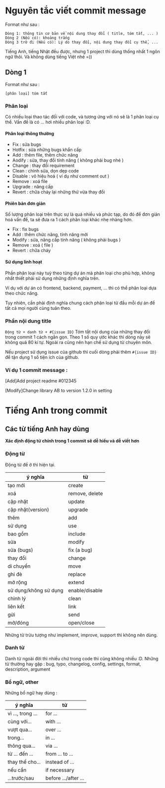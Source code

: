 # Nguyên tắc viết commit message

Format như sau :

```
Dòng 1: thông tin cơ bản về nội dung thay đổi ( title, tóm tắt, ... )
Dòng 2 (Nếu có): khoảng trắng
Dòng 3 trở đi (Nếu có): Lý do thay đổi, nội dung thay đổi cụ thể, ...
```

Tiếng Anh, tiếng Nhật đều được, nhưng 1 project thì dùng thống nhất 1 ngôn ngữ thôi. Và không dùng tiếng Việt nhé =))

## Dòng 1

Format như sau :

`[phân loại] tóm tắt`

### Phân loại

Có nhiều loại thao tác đối với code, và tương ứng với nó sẽ là 1 phân loại cụ thể. Vấn đề là có ... hơi nhiều phân loại :D.

#### Phân loại thông thường

- Fix : sửa bugs
- Hotfix : sửa những bugs khẩn cấp
- Add : thêm file, thêm chức năng
- Aodify : sửa, thay đổi tính năng ( không phải bug nhé )
- Change : thay đổi requirement
- Clean : chỉnh sửa, dọn dẹp code
- Disable : vô hiệu hoá ( ví dụ như comment out )
- Remove : xoá file
- Upgrade : nâng cấp
- Revert : chữa cháy lại những thứ vừa thay đổi

#### Phiên bản đơn giản

Số lượng phân loại trên thực sự là quá nhiều và phức tạp, do đó để đơn giản hoá vấn đề, ta sẽ đưa ra 1 cách phân loại khác nhẹ nhàng hơn.

- Fix : fix bugs
- Add : thêm chức năng, tính năng mới
- Modify : sửa, nâng cấp tính năng ( không phải bugs )
- Remove : xoá ( file )
- Revert : chữa cháy

#### Sử dụng linh hoạt

Phần phân loại này tuỳ theo từng dự án mà phân loại cho phù hợp, không nhất thiết phải sử dụng những định nghĩa trên.

Ví dụ với dự án có frontend, backend, payment, ... thì có thể phân loại dựa theo chức năng.

Tuy nhiên, cần phải định nghĩa chung cách phân loại từ đầu mỗi dự án để tất cả mọi người cùng tuân theo.

### Phần nội dung title

`Động từ + danh từ + #{issue ID}`
Tóm tắt nội dung của những thay đổi trong commit 1 cách ngắn gọn. Theo 1 số quy ước khác thì dòng này sẽ không quá 80 kí tự. Ngoài ra cũng nên hạn chế sử dụng từ chuyên môn.

Nếu project sử dụng issue của github thì cuối dòng phải thêm `#{issue ID}` để tận dụng 1 số tiện ích của github.

### Ví dụ 1 commit message :

[Add]Add project readme #012345

[Modify]Change library AB to version 1.2.0 in setting

# Tiếng Anh trong commit

## Các từ tiếng Anh hay dùng

**Xác định động từ chính trong 1 commit sẽ dễ hiểu và dễ viết hơn**

### Động từ

Động từ để ở thì hiện tại.

| ý nghĩa               | từ             |
| --------------------- | -------------- |
| tạo mới               | create         |
| xoá                   | remove, delete |
| cập nhật              | update         |
| cập nhật(version)     | upgrade        |
| thêm                  | add            |
| sử dụng               | use            |
| bao gồm               | include        |
| sửa                   | modify         |
| sửa (bugs)            | fix (a bug)    |
| thay đổi              | change         |
| di chuyển             | move           |
| ghi đè                | replace        |
| mở rộng               | extend         |
| sử dụng/không sử dụng | enable/disable |
| chỉnh lý              | clean          |
| liên kết              | link           |
| gửi                   | send           |
| mở/đóng               | open/close     |

Những từ trừu tượng như implement, improve, support thì không nên dùng.

### Danh từ

Danh từ ngoài đời thì nhiều chứ trong code thì cũng không nhiều :D.
Những từ thường hay gặp :
bug, typo, changelog, config, settings, format, description, argument

### Bổ ngữ, other

Những bổ ngữ hay dùng :

| ý nghĩa           | từ                   |
| ----------------- | -------------------- |
| vì ..., trong ... | for ...              |
| cùng với...       | with ...             |
| vượt qua...       | over ...             |
| trong...          | in ...               |
| thông qua...      | via ...              |
| từ ... đến ...    | from ... to ...      |
| thay thế cho...   | instead of ...       |
| nếu cần           | if necessary         |
| ...trước/sau      | before .../after ... |

